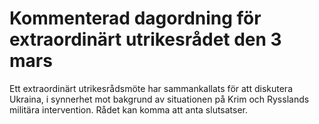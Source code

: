# Kommenterad dagordning för extraordinärt utrikesrådet den 3 mars

Ett extraordinärt utrikesrådsmöte har sammankallats för att diskutera Ukraina, i synnerhet mot bakgrund av situationen på Krim och Rysslands militära intervention. Rådet kan komma att anta slutsatser.
